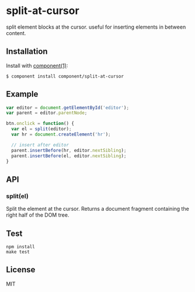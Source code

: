 
# split-at-cursor

  split element blocks at the cursor. useful for inserting elements in between content.

## Installation

  Install with [component(1)](http://component.io):

    $ component install component/split-at-cursor

## Example

```js
var editor = document.getElementById('editor');
var parent = editor.parentNode;

btn.onclick = function() {
  var el = split(editor);
  var hr = document.createElement('hr');

  // insert after editor
  parent.insertBefore(hr, editor.nextSibling);
  parent.insertBefore(el, editor.nextSibling);
}
```

## API

### split(el)

Split the element at the cursor. Returns a document fragment containing the right half of the DOM tree.

## Test

```
npm install
make test
```

## License

  MIT
